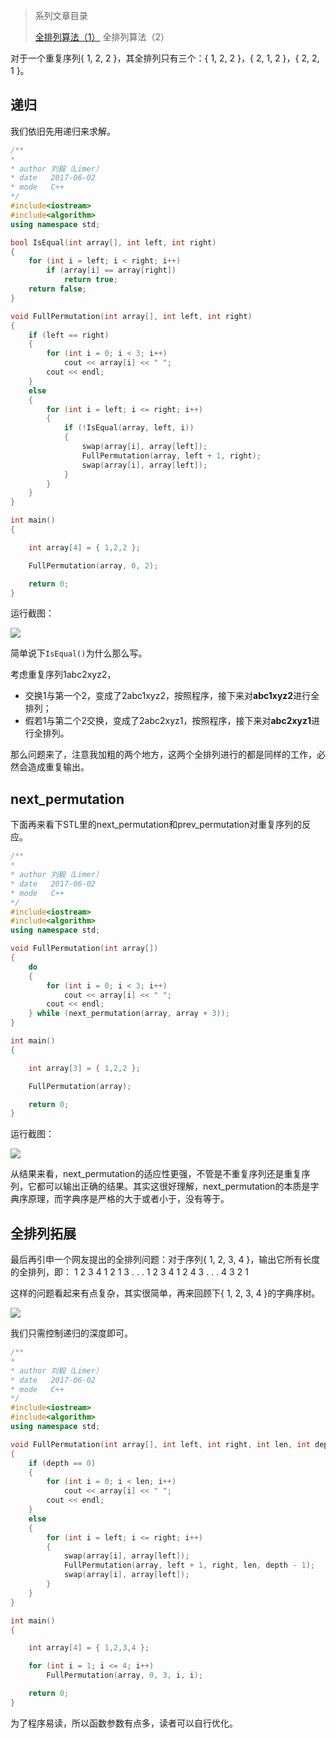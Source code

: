 > 系列文章目录
>
> [全排列算法（1）](http://www.61mon.com/index.php/archives/197/)
> 全排列算法（2）

对于一个重复序列{ 1, 2, 2 }，其全排列只有三个：{ 1, 2, 2 }，{ 2, 1, 2 }，{ 2, 2, 1 }。

## 递归

我们依旧先用递归来求解。


<!--more-->


```c++
/**
*
* author 刘毅（Limer）
* date   2017-06-02
* mode   C++
*/
#include<iostream>  
#include<algorithm>  
using namespace std;

bool IsEqual(int array[], int left, int right)
{
	for (int i = left; i < right; i++)
		if (array[i] == array[right])
			return true;
	return false;
}

void FullPermutation(int array[], int left, int right)
{
	if (left == right)
	{
		for (int i = 0; i < 3; i++)
			cout << array[i] << " ";
		cout << endl;
	}
	else
	{
		for (int i = left; i <= right; i++)
		{
			if (!IsEqual(array, left, i))
			{
				swap(array[i], array[left]);
				FullPermutation(array, left + 1, right);
				swap(array[i], array[left]);
			}
		}
	}
}

int main()
{

	int array[4] = { 1,2,2 };

	FullPermutation(array, 0, 2);

	return 0;
}
```

运行截图：

![](http://oi0fekpsr.bkt.clouddn.com/%E5%85%A8%E6%8E%92%E5%88%97%E9%97%AE%E9%A2%98_3.PNG)

简单说下`IsEqual()`为什么那么写。

考虑重复序列1abc2xyz2，

* 交换1与第一个2，变成了2abc1xyz2，按照程序，接下来对**abc1xyz2**进行全排列；
* 假若1与第二个2交换，变成了2abc2xyz1，按照程序，接下来对**abc2xyz1**进行全排列。

那么问题来了，注意我加粗的两个地方，这两个全排列进行的都是同样的工作，必然会造成重复输出。

## next_permutation

下面再来看下STL里的next_permutation和prev_permutation对重复序列的反应。

```c++
/**
*
* author 刘毅（Limer）
* date   2017-06-02
* mode   C++
*/
#include<iostream>  
#include<algorithm>  
using namespace std;

void FullPermutation(int array[])
{
	do
	{
		for (int i = 0; i < 3; i++)
			cout << array[i] << " ";
		cout << endl;
	} while (next_permutation(array, array + 3));
}

int main()
{

	int array[3] = { 1,2,2 };

	FullPermutation(array);

	return 0;
}
```

运行截图：

![](http://oi0fekpsr.bkt.clouddn.com/%E5%85%A8%E6%8E%92%E5%88%97%E9%97%AE%E9%A2%98_3.PNG#mirages-width=191&mirages-height=101&mirages-cdn-type=1)

从结果来看，next_permutation的适应性更强，不管是不重复序列还是重复序列，它都可以输出正确的结果。其实这很好理解，next_permutation的本质是字典序原理，而字典序是严格的大于或者小于，没有等于。

## 全排列拓展

最后再引申一个网友提出的全排列问题：对于序列{ 1, 2, 3, 4 }，输出它所有长度的全排列，即：
1
2
3
4
1 2
1 3
. . .
1 2 3 4
1 2 4 3
. . .
4 3 2 1

这样的问题看起来有点复杂，其实很简单，再来回顾下{ 1, 2, 3, 4 }的字典序树。

![](http://oi0fekpsr.bkt.clouddn.com/%E5%85%A8%E6%8E%92%E5%88%97%E9%97%AE%E9%A2%98_1.jpg#mirages-width=990&mirages-height=490&mirages-cdn-type=1)

我们只需控制递归的深度即可。

```c++
/**
*
* author 刘毅（Limer）
* date   2017-06-02
* mode   C++
*/
#include<iostream>  
#include<algorithm>  
using namespace std;

void FullPermutation(int array[], int left, int right, int len, int depth)
{
	if (depth == 0)
	{
		for (int i = 0; i < len; i++)
			cout << array[i] << " ";
		cout << endl;
	}
	else
	{
		for (int i = left; i <= right; i++)
		{
			swap(array[i], array[left]);
			FullPermutation(array, left + 1, right, len, depth - 1);
			swap(array[i], array[left]);
		}
	}
}

int main()
{

	int array[4] = { 1,2,3,4 };

	for (int i = 1; i <= 4; i++)
		FullPermutation(array, 0, 3, i, i);

	return 0;
}
```

为了程序易读，所以函数参数有点多，读者可以自行优化。
